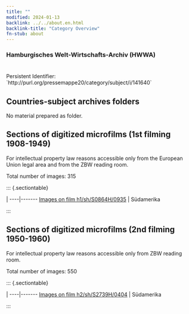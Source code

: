 ```yaml
---
title: ""
modified: 2024-01-13
backlink: ../../about.en.html
backlink-title: "Category Overview"
fn-stub: about
---
```


### Hamburgisches Welt-Wirtschafts-Archiv (HWWA)

# 

<div class="hint">Persistent Identifier: `http://purl.org/pressemappe20/category/subject/i/141640`</div>







## Countries-subject archives folders





No material prepared as folder.



<a id="filmsections" />

## Sections of digitized microfilms (1st filming 1908-1949)

<p>For intellectual property law reasons accessible only from the European Union legal area and from the ZBW reading room.</p>



<p>Total number of images: 315</p>




::: {.sectiontable}

 | 
----|-------
<a class="btn" href="https://pm20.zbw.eu/film/h1/sh/S0864H/0935" rel="nofollow">Images on film h1/sh/S0864H/0935</a> | Südamerika


:::




## Sections of digitized microfilms (2nd filming 1950-1960)

<p>For intellectual property law reasons accessible only from ZBW reading room.</p>



<p>Total number of images: 550</p>




::: {.sectiontable}

 | 
----|-------
<a class="btn" href="https://pm20.zbw.eu/film/h2/sh/S2739H/0404" rel="nofollow">Images on film h2/sh/S2739H/0404</a> | Südamerika


:::
















